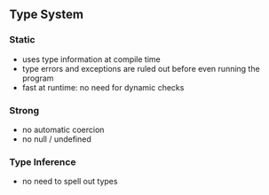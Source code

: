 ## Type System


### Static

- uses type information at compile time
- type errors and exceptions are ruled out before even running the program
- fast at runtime: no need for dynamic checks


### Strong

- no automatic coercion
- no null / undefined


### Type Inference

- no need to spell out types
